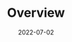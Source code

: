 ---
image_path: images/2022-07-03-101052.jpg
title: Overview
date: 2022-07-02
location: Trondheim
---
